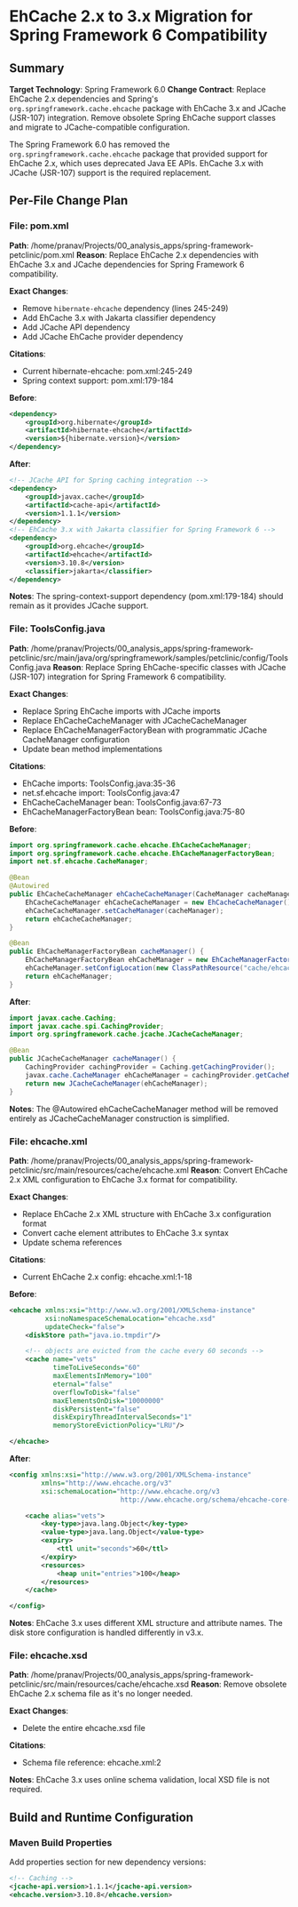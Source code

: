 # EhCache 2.x to 3.x Migration for Spring Framework 6 Compatibility

## Summary

**Target Technology**: Spring Framework 6.0
**Change Contract**: Replace EhCache 2.x dependencies and Spring's `org.springframework.cache.ehcache` package with EhCache 3.x and JCache (JSR-107) integration. Remove obsolete Spring EhCache support classes and migrate to JCache-compatible configuration.

The Spring Framework 6.0 has removed the `org.springframework.cache.ehcache` package that provided support for EhCache 2.x, which uses deprecated Java EE APIs. EhCache 3.x with JCache (JSR-107) support is the required replacement.

## Per-File Change Plan

### File: pom.xml
**Path**: /home/pranav/Projects/00_analysis_apps/spring-framework-petclinic/pom.xml
**Reason**: Replace EhCache 2.x dependencies with EhCache 3.x and JCache dependencies for Spring Framework 6 compatibility.

**Exact Changes**:
- Remove `hibernate-ehcache` dependency (lines 245-249)
- Add EhCache 3.x with Jakarta classifier dependency
- Add JCache API dependency
- Add JCache EhCache provider dependency

**Citations**:
- Current hibernate-ehcache: pom.xml:245-249
- Spring context support: pom.xml:179-184

**Before**:
```xml
<dependency>
    <groupId>org.hibernate</groupId>
    <artifactId>hibernate-ehcache</artifactId>
    <version>${hibernate.version}</version>
</dependency>
```

**After**:
```xml
<!-- JCache API for Spring caching integration -->
<dependency>
    <groupId>javax.cache</groupId>
    <artifactId>cache-api</artifactId>
    <version>1.1.1</version>
</dependency>
<!-- EhCache 3.x with Jakarta classifier for Spring Framework 6 -->
<dependency>
    <groupId>org.ehcache</groupId>
    <artifactId>ehcache</artifactId>
    <version>3.10.8</version>
    <classifier>jakarta</classifier>
</dependency>
```

**Notes**: The spring-context-support dependency (pom.xml:179-184) should remain as it provides JCache support.

### File: ToolsConfig.java
**Path**: /home/pranav/Projects/00_analysis_apps/spring-framework-petclinic/src/main/java/org/springframework/samples/petclinic/config/ToolsConfig.java
**Reason**: Replace Spring EhCache-specific classes with JCache (JSR-107) integration for Spring Framework 6 compatibility.

**Exact Changes**:
- Replace Spring EhCache imports with JCache imports
- Replace EhCacheCacheManager with JCacheCacheManager
- Replace EhCacheManagerFactoryBean with programmatic JCache CacheManager configuration
- Update bean method implementations

**Citations**:
- EhCache imports: ToolsConfig.java:35-36
- net.sf.ehcache import: ToolsConfig.java:47
- EhCacheCacheManager bean: ToolsConfig.java:67-73
- EhCacheManagerFactoryBean bean: ToolsConfig.java:75-80

**Before**:
```java
import org.springframework.cache.ehcache.EhCacheCacheManager;
import org.springframework.cache.ehcache.EhCacheManagerFactoryBean;
import net.sf.ehcache.CacheManager;

@Bean
@Autowired
public EhCacheCacheManager ehCacheCacheManager(CacheManager cacheManager) {
    EhCacheCacheManager ehCacheCacheManager = new EhCacheCacheManager();
    ehCacheCacheManager.setCacheManager(cacheManager);
    return ehCacheCacheManager;
}

@Bean
public EhCacheManagerFactoryBean cacheManager() {
    EhCacheManagerFactoryBean ehCacheManager = new EhCacheManagerFactoryBean();
    ehCacheManager.setConfigLocation(new ClassPathResource("cache/ehcache.xml"));
    return ehCacheManager;
}
```

**After**:
```java
import javax.cache.Caching;
import javax.cache.spi.CachingProvider;
import org.springframework.cache.jcache.JCacheCacheManager;

@Bean
public JCacheCacheManager cacheManager() {
    CachingProvider cachingProvider = Caching.getCachingProvider();
    javax.cache.CacheManager ehCacheManager = cachingProvider.getCacheManager();
    return new JCacheCacheManager(ehCacheManager);
}
```

**Notes**: The @Autowired ehCacheCacheManager method will be removed entirely as JCacheCacheManager construction is simplified.

### File: ehcache.xml
**Path**: /home/pranav/Projects/00_analysis_apps/spring-framework-petclinic/src/main/resources/cache/ehcache.xml
**Reason**: Convert EhCache 2.x XML configuration to EhCache 3.x format for compatibility.

**Exact Changes**:
- Replace EhCache 2.x XML structure with EhCache 3.x configuration format
- Convert cache element attributes to EhCache 3.x syntax
- Update schema references

**Citations**:
- Current EhCache 2.x config: ehcache.xml:1-18

**Before**:
```xml
<ehcache xmlns:xsi="http://www.w3.org/2001/XMLSchema-instance"
         xsi:noNamespaceSchemaLocation="ehcache.xsd"
         updateCheck="false">
    <diskStore path="java.io.tmpdir"/>

    <!-- objects are evicted from the cache every 60 seconds -->
    <cache name="vets"
           timeToLiveSeconds="60"
           maxElementsInMemory="100"
           eternal="false"
           overflowToDisk="false"
           maxElementsOnDisk="10000000"
           diskPersistent="false"
           diskExpiryThreadIntervalSeconds="1"
           memoryStoreEvictionPolicy="LRU"/>

</ehcache>
```

**After**:
```xml
<config xmlns:xsi="http://www.w3.org/2001/XMLSchema-instance"
        xmlns="http://www.ehcache.org/v3"
        xsi:schemaLocation="http://www.ehcache.org/v3
                            http://www.ehcache.org/schema/ehcache-core-3.0.xsd">

    <cache alias="vets">
        <key-type>java.lang.Object</key-type>
        <value-type>java.lang.Object</value-type>
        <expiry>
            <ttl unit="seconds">60</ttl>
        </expiry>
        <resources>
            <heap unit="entries">100</heap>
        </resources>
    </cache>

</config>
```

**Notes**: EhCache 3.x uses different XML structure and attribute names. The disk store configuration is handled differently in v3.x.

### File: ehcache.xsd
**Path**: /home/pranav/Projects/00_analysis_apps/spring-framework-petclinic/src/main/resources/cache/ehcache.xsd
**Reason**: Remove obsolete EhCache 2.x schema file as it's no longer needed.

**Exact Changes**:
- Delete the entire ehcache.xsd file

**Citations**:
- Schema file reference: ehcache.xml:2

**Notes**: EhCache 3.x uses online schema validation, local XSD file is not required.

## Build and Runtime Configuration

### Maven Build Properties
Add properties section for new dependency versions:
```xml
<!-- Caching -->
<jcache-api.version>1.1.1</jcache-api.version>
<ehcache.version>3.10.8</ehcache.version>
```
